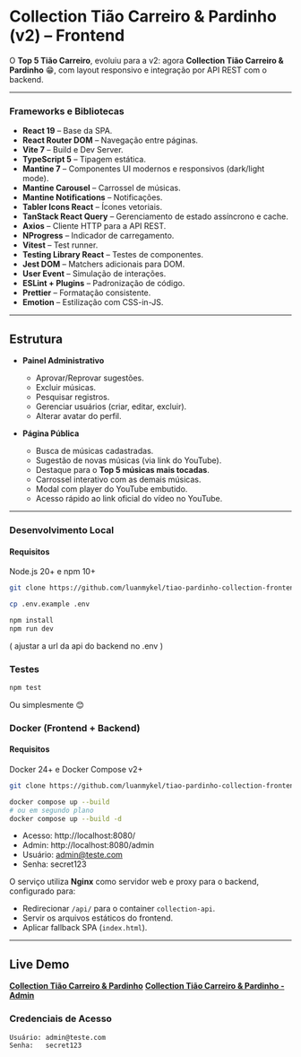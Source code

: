 # Collection Tião Carreiro & Pardinho (v2) – Frontend

O **Top 5 Tião Carreiro**, evoluiu para a v2: agora **Collection Tião Carreiro & Pardinho** 😁,
com layout responsivo e integração por API REST com o backend.

---

### Frameworks e Bibliotecas

- **React 19** – Base da SPA.
- **React Router DOM** – Navegação entre páginas.
- **Vite 7** – Build e Dev Server.
- **TypeScript 5** – Tipagem estática.
- **Mantine 7** – Componentes UI modernos e responsivos (dark/light mode).
- **Mantine Carousel** – Carrossel de músicas.
- **Mantine Notifications** – Notificações.
- **Tabler Icons React** – Ícones vetoriais.
- **TanStack React Query** – Gerenciamento de estado assíncrono e cache.
- **Axios** – Cliente HTTP para a API REST.
- **NProgress** – Indicador de carregamento.
- **Vitest** – Test runner.
- **Testing Library React** – Testes de componentes.
- **Jest DOM** – Matchers adicionais para DOM.
- **User Event** – Simulação de interações.
- **ESLint + Plugins** – Padronização de código.
- **Prettier** – Formatação consistente.
- **Emotion** – Estilização com CSS-in-JS.

---

## Estrutura

- **Painel Administrativo**
    - Aprovar/Reprovar sugestões.
    - Excluir músicas.
    - Pesquisar registros.
    - Gerenciar usuários (criar, editar, excluir).
    - Alterar avatar do perfil.

- **Página Pública**
    - Busca de músicas cadastradas.
    - Sugestão de novas músicas (via link do YouTube).
    - Destaque para o **Top 5 músicas mais tocadas**.
    - Carrossel interativo com as demais músicas.
    - Modal com player do YouTube embutido.
    - Acesso rápido ao link oficial do vídeo no YouTube.

---

### Desenvolvimento Local

#### Requisitos
Node.js 20+ e npm 10+

```bash
git clone https://github.com/luanmykel/tiao-pardinho-collection-frontend.git

cp .env.example .env

npm install
npm run dev
````
( ajustar a url da api do backend no .env )

### Testes

```bash
npm test
```

Ou simplesmente 😊

### Docker (Frontend + Backend)

#### Requisitos
Docker 24+ e Docker Compose v2+

```bash
git clone https://github.com/luanmykel/tiao-pardinho-collection-frontend.git

docker compose up --build
# ou em segundo plano
docker compose up --build -d
```

- Acesso: http://localhost:8080/
- Admin: http://localhost:8080/admin
- Usuário: admin@teste.com
- Senha:   secret123

O serviço utiliza **Nginx** como servidor web e proxy para o backend, configurado para:

* Redirecionar `/api/` para o container `collection-api`.
* Servir os arquivos estáticos do frontend.
* Aplicar fallback SPA (`index.html`).

---

## Live Demo

**[Collection Tião Carreiro & Pardinho](https://collection.lmdev.space/)**
**[Collection Tião Carreiro & Pardinho - Admin](https://collection.lmdev.space/admin)**

### Credenciais de Acesso

```
Usuário: admin@teste.com
Senha:   secret123
```
